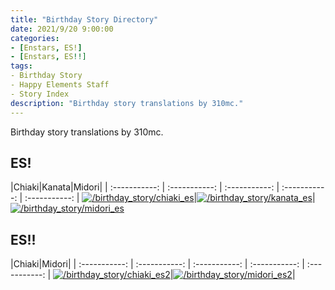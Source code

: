 ```yaml
---
title: "Birthday Story Directory"
date: 2021/9/20 9:00:00
categories:
- [Enstars, ES!]
- [Enstars, ES!!]
tags:
- Birthday Story
- Happy Elements Staff
- Story Index
description: "Birthday story translations by 310mc."
---
```


Birthday story translations by 310mc.

<!-- more -->

## ES!

|Chiaki|Kanata|Midori|
| :-----------: | :-----------: | :-----------: | :-----------: | :-----------: |
[![/birthday_story/chiaki_es](https://static.wikia.nocookie.net/ensemble-stars/images/8/89/Chiaki_Morisawa_Anime_Chibi.png)](/birthday_story/chiaki_es)|[![/birthday_story/kanata_es](https://static.wikia.nocookie.net/ensemble-stars/images/d/d2/Kanata_Shinkai_Anime_Chibi.png)](/birthday_story/kanata_es)|[![/birthday_story/midori_es](https://static.wikia.nocookie.net/ensemble-stars/images/f/f4/Midori_Takamine_Anime_Chibi.png)](/birthday_story/midori_es)

## ES!!

|Chiaki|Midori|
| :-----------: | :-----------: | :-----------: | :-----------: | :-----------: |
[![/birthday_story/chiaki_es2](https://static.wikia.nocookie.net/ensemble-stars/images/b/bb/Chiaki_Morisawa_Work_Casual_%28Spring-Summer%29_Outfit_Chibi.png)](/birthday_story/chiaki_es2)|[![/birthday_story/midori_es2](https://static.wikia.nocookie.net/ensemble-stars/images/4/40/Midori_Takamine_Work_Casual_%28Spring-Summer%29_Outfit_Chibi.png)](/birthday_story/midori_es2)|
